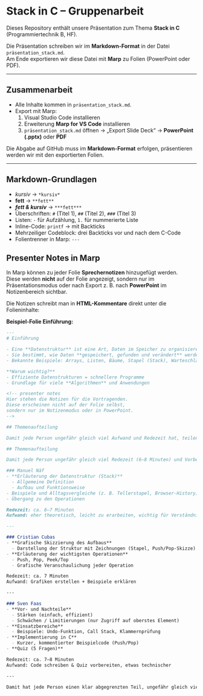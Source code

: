 # Stack in C – Gruppenarbeit

Dieses Repository enthält unsere Präsentation zum Thema **Stack in C** (Programmiertechnik B, HF).

Die Präsentation schreiben wir im **Markdown-Format** in der Datei `präsentation_stack.md`.  
Am Ende exportieren wir diese Datei mit **Marp** zu Folien (PowerPoint oder PDF).

---

## Zusammenarbeit

- Alle Inhalte kommen in `präsentation_stack.md`.  
- Export mit Marp:  
  1. Visual Studio Code installieren  
  2. Erweiterung **Marp for VS Code** installieren  
  3. `präsentation_stack.md` öffnen → „Export Slide Deck“ → **PowerPoint (.pptx)** oder **PDF**  

Die Abgabe auf GitHub muss im **Markdown-Format** erfolgen, präsentieren werden wir mit den exportierten Folien.

---

## Markdown-Grundlagen

- *kursiv* → `*kursiv*`  
- **fett** → `**fett**`  
- ***fett & kursiv*** → `***fett***`  
- Überschriften: `#` (Titel 1), `##` (Titel 2), `###` (Titel 3)  
- Listen: `-` für Aufzählung, `1.` für nummerierte Liste  
- Inline-Code: `printf` → mit Backticks  
- Mehrzeiliger Codeblock: drei Backticks vor und nach dem C-Code  
- Folientrenner in Marp: `---`  

## Presenter Notes in Marp

In Marp können zu jeder Folie **Sprechernotizen** hinzugefügt werden.  
Diese werden **nicht** auf der Folie angezeigt, sondern nur im Präsentationsmodus oder nach Export z. B. nach **PowerPoint** im Notizenbereich sichtbar.

Die Notizen schreibt man in **HTML-Kommentare** direkt unter die Folieninhalte:

**Beispiel-Folie Einführung:**

```markdown
---
# Einführung

- Eine **Datenstruktur** ist eine Art, Daten im Speicher zu organisieren und zu verwalten.  
- Sie bestimmt, wie Daten **gespeichert, gefunden und verändert** werden.  
- Bekannte Beispiele: Arrays, Listen, Bäume, Stapel (Stack), Warteschlangen (Queue).  

**Warum wichtig?**
- Effiziente Datenstrukturen = schnellere Programme  
- Grundlage für viele **Algorithmen** und Anwendungen  

<!-- presenter notes
Hier stehen die Notizen für die Vortragenden.
Diese erscheinen nicht auf der Folie selbst,
sondern nur im Notizenmodus oder in PowerPoint.
-->

## Themenaufteilung

Damit jede Person ungefähr gleich viel Aufwand und Redezeit hat, teilen wir die Inhalte wie folgt auf:

## Themenaufteilung

Damit jede Person ungefähr gleich viel Redezeit (6–8 Minuten) und Vorbereitungsaufwand hat, teilen wir die Präsentation so auf:

### Manuel Näf
- **Erläuterung der Datenstruktur (Stack)**
  - Allgemeine Definition  
  - Aufbau und Funktionsweise  
- Beispiele und Alltagsvergleiche (z. B. Tellerstapel, Browser-History)  
- Übergang zu den Operationen  

Redezeit: ca. 6–7 Minuten
Aufwand: eher theoretisch, leicht zu erarbeiten, wichtig für Verständnis  

---

### Cristian Cubas
- **Grafische Skizzierung des Aufbaus**
  - Darstellung der Struktur mit Zeichnungen (Stapel, Push/Pop-Skizze)  
- **Erläuterung der wichtigsten Operationen**
  - Push, Pop, Peek/Top  
  - Grafische Veranschaulichung jeder Operation  

Redezeit: ca. 7 Minuten  
Aufwand: Grafiken erstellen + Beispiele erklären  

---

### Sven Faas
- **Vor- und Nachteile**
  - Stärken (einfach, effizient)  
  - Schwächen / Limitierungen (nur Zugriff auf oberstes Element)  
- **Einsatzbereiche**
  - Beispiele: Undo-Funktion, Call Stack, Klammernprüfung  
- **Implementierung in C**
  - Kurzer, kommentierter Beispielcode (Push/Pop)  
- **Quiz (5 Fragen)**  

Redezeit: ca. 7–8 Minuten  
Aufwand: Code schreiben & Quiz vorbereiten, etwas technischer  

---

Damit hat jede Person einen klar abgegrenzten Teil, ungefähr gleich viel Redezeit und Vorbereitungsaufwand.
